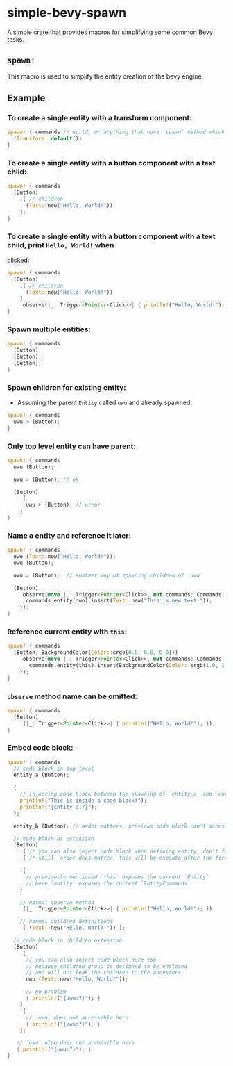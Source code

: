 # simple-bevy-spawn

A simple crate that provides macros for simplifying some common Bevy tasks.

## `spawn!`

This macro is used to simplify the entity creation of the bevy engine.

## Example

### To create a single entity with a transform component:

```rs
spawn! { commands // world, or anything that have `spawn` method which returns `EntityCommands`
  (Transform::default())
}
```

### To create a single entity with a button component with a text child:

```rs
spawn! { commands
  (Button)
    .[ // children
      (Text::new("Hello, World!"))
    ];
}
```

### To create a single entity with a button component with a text child, print `Hello, World!` when
clicked:

```rs
spawn! { commands
  (Button)
    .[ // children
      (Text::new("Hello, World!"))
    ]
    .observe(|_: Trigger<Pointer<Click>>| { println!("Hello, World!"); });
}
```

### Spawn multiple entities:

```rs
spawn! { commands
  (Button);
  (Button);
  (Button);
}
```

### Spawn children for existing entity:

* Assuming the parent `Entity` called `uwu` and already spawned.

```rs
spawn! { commands
  uwu > (Button);
}
```

### Only top level entity can have parent:

```rs
spawn! { commands
  uwu (Button);

  uwu > (Button); // ok

  (Button)
    .[
      uwu > (Button); // error
    ]
}
```

### Name a entity and reference it later:

```rs
spawn! { commands
  owo (Text::new("Hello, World!"));
  uwu (Button);

  uwu > (Button);  // another way of spawning children of `uwu`

  (Button)
    .observe(move |_: Trigger<Pointer<Click>>, mut commands: Commands| {
      commands.entity(owo).insert(Text::new("This is new text!"));
    });
}
```

### Reference current entity with `this`:

```rs
spawn! { commands
  (Button, BackgroundColor(Color::srgb(0.0, 0.0, 0.0)))
    .observe(move |_: Trigger<Pointer<Click>>, mut commands: Commands| {
       commands.entity(this).insert(BackgroundColor(Color::srgb(1.0, 1.0, 1.0)));
    });
}
```

### `observe` method name can be omitted:

```rs
spawn! { commands
  (Button)
    .(|_: Trigger<Pointer<Click>>| { println!("Hello, World!"); });
}
```

### Embed code block:

```rs
spawn! { commands
  // code block in top level
  entity_a (Button);

  {
    // injecting code block between the spawning of `entity_a` and `entity_b`
    println!("This is inside a code block!");
    println!("{entity_a:?}");
  };

  entity_b (Button); // order matters, previous code block can't access `entity_b`

  // code block as extension
  (Button)
    .{ /* you can also inject code block when defining entity, don't forget the `.` */ }
    .{ /* still, order does matter, this will be execute after the first one */ }

    .{
      // previously mentioned `this` exposes the current `Entity`
      // here `entity` exposes the current `EntityCommands`
    }

    // normal observe method
    .(|_: Trigger<Pointer<Click>>| { println!("Hello, World!"); })

    // normal children definitions
    .[ (Text::new("Hello, World!")) ];

  // code block in children extension
  (Button)
    .[
      // you can also inject code block here too
      // because children group is designed to be enclosed
      // and will not leak the children to the ancestors
      uwu (Text::new("Hello, World!"));

      // no problem
      { println!("{uwu:?}"); }
    ]
    .[
      // `uwu` does not accessible here
      { println!("{uwu:?}"); }
    ];

   // `uwu` also does not accessible here
   { println!("{uwu:?}"); }
}
```